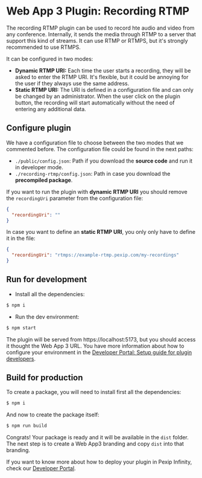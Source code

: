 # Web App 3 Plugin: Recording RTMP

The recording RTMP plugin can be used to record hte audio and video from any conference. Internally, it sends the media through RTMP to a server that support this kind of streams. It can use RTMP or RTMPS, but it's strongly recommended to use RTMPS.

It can be configured in two modes:

- **Dynamic RTMP URI:** Each time the user starts a recording, they will be asked to enter the RTMP URI. It's flexible, but it could be annoying for the user if they always use the same address.
- **Static RTMP URI:** The URI is defined in a configuration file and can only be changed by an administrator. When the user click on the plugin button, the recording will start automatically without the need of entering any additional data.

## Configure plugin

We have a configuration file to choose between the two modes that we commented before. The configuration file could be found in the next paths:

- `./public/config.json`: Path if you download the **source code** and run it in developer mode.
- `./recording-rtmp/config.json`: Path in case you download the **precompiled package**.

If you want to run the plugin with **dynamic RTMP URI** you should remove the `recordingUri` parameter from the configuration file:

```json
{
  "recordingUri": ""
}
```

In case you want to define an **static RTMP URI**, you only only have to define it in the file:

```json
{
  "recordingUri": "rtmps://example-rtmp.pexip.com/my-recordings"
}
```

## Run for development

- Install all the dependencies:

```bash
$ npm i
```

- Run the dev environment:

```bash
$ npm start
```

The plugin will be served from https://localhost:5173, but you should access it thought the Web App 3 URL. You have more information about how to configure your environment in the [Developer Portal: Setup guide for plugin developers](https://developer.pexip.com/docs/plugins/webapp-3/setup-guide-for-plugin-developers).

## Build for production

To create a package, you will need to install first all the dependencies:

```bash
$ npm i
```

And now to create the package itself:

```bash
$ npm run build
```

Congrats! Your package is ready and it will be available in the `dist` folder. The next step is to create a Web App3 branding and copy `dist` into that branding.

If you want to know more about how to deploy your plugin in Pexip Infinity, check our [Developer Portal](https://developer.pexip.com).